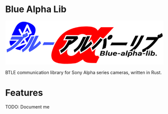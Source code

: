 <!--
SPDX-FileCopyrightText: 2023 perillamint

SPDX-License-Identifier: CC0-1.0
-->

# Blue Alpha Lib
![logo](./img/blue-alpha-lib.svg)

BTLE communication library for Sony Alpha series cameras, written in Rust.

# Features
TODO: Document me
